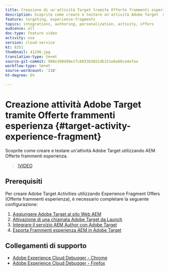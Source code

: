 ```yaml
---
title: Creazione di un'attività Target tramite Offerte frammenti esperienza
description: Scoprite come creare e testare un'attività Adobe Target  utilizzando AEM offerte di frammenti esperienza.
feature: targeting, experience-fragments
topics: integrations, authoring, personalization, activity, offers
audience: all
doc-type: feature video
activity: use
version: cloud-service
kt: 6351
thumbnail: 41246.jpg
translation-type: tm+mt
source-git-commit: 988e390dd9e1fc6033b3651db151e6a60ce4efaa
workflow-type: tm+mt
source-wordcount: '118'
ht-degree: 6%

---
```



# Creazione  attività Adobe Target tramite Offerte frammenti esperienza {#target-activity-experience-fragment}

Scoprite come creare e testare un&#39;attività Adobe Target  utilizzando AEM Offerte frammenti esperienza.

>[!VIDEO](https://video.tv.adobe.com/v/41246?quality=12&learn=on)

## Prerequisiti

Per creare  Adobe Target Activities utilizzando Experience Fragment Offers (Offerte frammenti esperienza), è necessario completare la seguente configurazione:

1. [Aggiungere  Adobe Target al sito Web AEM](./add-target-launch-extension.md)
1. [Attivazione di una chiamata Adobe Target  da Launch](./load-and-fire-target.md)
1. [Integrare il servizio AEM Author con  Adobe Target](./setup-aem-target-cloud-service.md)
1. [Esporta Frammenti esperienza AEM in Adobe Target](./export-experience-fragment-target.md)

## Collegamenti di supporto

* [Adobe Experience Cloud Debugger - Chrome](https://chrome.google.com/webstore/detail/adobe-experience-cloud-de/ocdmogmohccmeicdhlhhgepeaijenapj)
* [Adobe Experience Cloud Debugger - Firefox](https://addons.mozilla.org/en-US/firefox/addon/adobe-experience-platform-dbg/)
